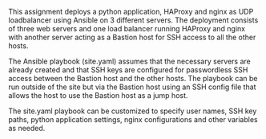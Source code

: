 This assignment deploys a python application, HAProxy and nginx as UDP loadbalancer using Ansible on 3 different servers. The deployment consists of three web servers and one load balancer running HAProxy and nginx with another server acting as a Bastion host for SSH access to all the other hosts.

The Ansible playbook (site.yaml) assumes that the necessary servers are already created and that SSH keys are configured for passwordless SSH access between the Bastion host and the other hosts. The playbook can be run outside of the site but via the Bastion host using an SSH config file that allows the host to use the Bastion host as a jump host.

The site.yaml playbook can be customized to specify user names, SSH key paths, python application settings, nginx configurations and other variables as needed.
